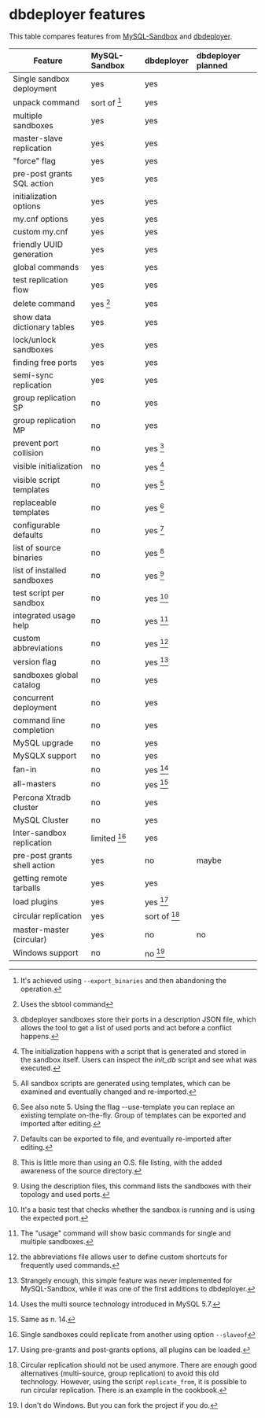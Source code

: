 # dbdeployer features

This table compares features from [MySQL-Sandbox](https://github.com/datacharmer/mysql-sandbox) and [dbdeployer](https://github.com/datacharmer/dbdeployer).

Feature                     | MySQL-Sandbox   | dbdeployer    | dbdeployer planned
--------------------------- | :-------------- | :------------ | :-----------------
Single sandbox deployment   | yes             | yes           |
unpack command              | sort of [^1]    | yes           |
multiple sandboxes          | yes             | yes           |
master-slave replication    | yes             | yes           |
"force" flag                | yes             | yes           |
pre-post grants SQL action  | yes             | yes           |
initialization options      | yes             | yes           |
my.cnf options              | yes             | yes           |
custom my.cnf               | yes             | yes           |
friendly UUID generation    | yes             | yes           |
global commands             | yes             | yes           |
test replication flow       | yes             | yes           |
delete command              | yes [^2]        | yes           |
show data dictionary tables | yes             | yes           |
lock/unlock sandboxes       | yes             | yes           |
finding free ports          | yes             | yes           |
semi-sync replication       | yes             | yes           |
group replication  SP       | no              | yes           |
group replication  MP       | no              | yes           |
prevent port collision      | no              | yes  [^3]     |
visible initialization      | no              | yes  [^4]     |
visible script templates    | no              | yes  [^5]     |
replaceable templates       | no              | yes  [^6]     |
configurable defaults       | no              | yes  [^7]     |
list of source binaries     | no              | yes  [^8]     |
list of installed sandboxes | no              | yes  [^9]     |
test script per sandbox     | no              | yes  [^10]    |
integrated usage help       | no              | yes  [^11]    |
custom abbreviations        | no              | yes  [^12]    |
version flag                | no              | yes  [^13]    |
sandboxes global catalog    | no              | yes           |
concurrent deployment       | no              | yes           |
command line completion     | no              | yes           |
MySQL upgrade               | no              | yes           |
MySQLX support              | no              | yes           |
fan-in                      | no              | yes  [^14]    |
all-masters                 | no              | yes  [^15]    |
Percona Xtradb cluster      | no              | yes           | 
MySQL Cluster               | no              | yes           |
Inter-sandbox replication   | limited [^16]   | yes           |
pre-post grants shell action| yes             | no            | maybe
getting remote tarballs     | yes             | yes           |
load plugins                | yes             | yes [^17]     |
circular replication        | yes             | sort of [^18] | 
master-master  (circular)   | yes             | no            | no
Windows support             | no              | no [^19]      |

[^1]: It's achieved using ``--export_binaries`` and then abandoning the operation.

[^2]: Uses the sbtool command

[^3]: dbdeployer sandboxes store their ports in a description JSON file, which allows the tool to get a list of used ports and act before a conflict happens.

[^4]: The initialization happens with a script that is generated and stored in the sandbox itself. Users can inspect the *init_db* script and see what was executed.

[^5]: All sandbox scripts are generated using templates, which can be examined and eventually changed and re-imported.

[^6]: See also note 5. Using the flag --use-template you can replace an existing template on-the-fly. Group of templates can be exported and imported after editing.

[^7]: Defaults can be exported to file, and eventually re-imported after editing.

[^8]: This is little more than using an O.S. file listing, with the added awareness of the source directory.

[^9]: Using the description files, this command lists the sandboxes with their topology and used ports.

[^10]: It's a basic test that checks whether the sandbox is running and is using the expected port.

[^11]: The "usage" command will show basic commands for single and multiple sandboxes.

[^12]: the abbreviations file allows user to define custom shortcuts for frequently used commands.

[^13]: Strangely enough, this simple feature was never implemented for MySQL-Sandbox, while it was one of the first additions to dbdeployer.

[^14]: Uses the multi source technology introduced in MySQL 5.7.

[^15]: Same as n. 14.

[^16]: Single sandboxes could replicate from another using option `--slaveof`

[^17]: Using pre-grants and post-grants options, all plugins can be loaded.

[^18]: Circular replication should not be used anymore. There are enough good alternatives (multi-source, group replication) to avoid this old technology. 
However, using  the script `replicate_from`, it is possible to run circular replication. There is an example in the cookbook.

[^19]: I don't do Windows. But you can fork the project if you do.
